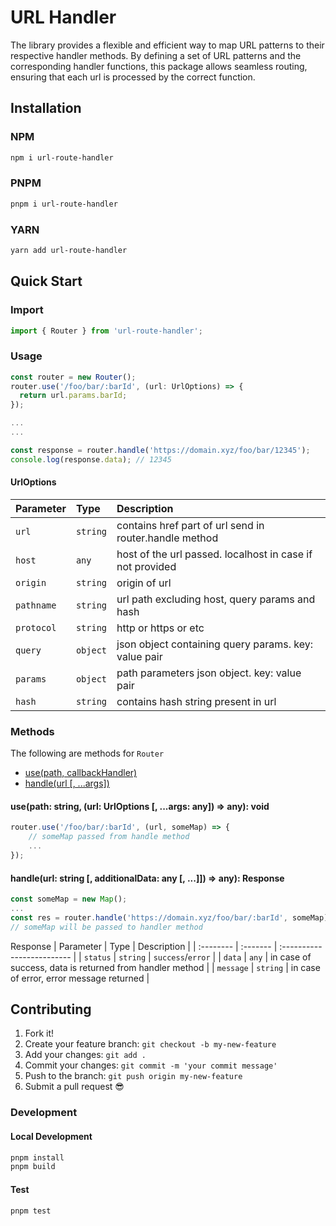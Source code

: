 # URL Handler

The library provides a flexible and efficient way to map URL patterns to their respective handler methods. By defining a set of URL patterns and the corresponding handler functions, this package allows seamless routing, ensuring that each url is processed by the correct function.

## Installation

### NPM
```bash
npm i url-route-handler
```

### PNPM
```bash
pnpm i url-route-handler
```

### YARN
```bash
yarn add url-route-handler
```

## Quick Start

### Import

```ts
import { Router } from 'url-route-handler';
```

### Usage

```ts
const router = new Router();
router.use('/foo/bar/:barId', (url: UrlOptions) => {
  return url.params.barId;
});

...
...

const response = router.handle('https://domain.xyz/foo/bar/12345');
console.log(response.data); // 12345
```
#### UrlOptions

| Parameter | Type     | Description                |
| :-------- | :------- | :------------------------- |
| `url` | `string` | contains href part of url send in router.handle method |
| `host` | `any` | host of the url passed. localhost in case if not provided |
| `origin` | `string` | origin of url |
| `pathname` | `string` | url path excluding host, query params and hash |
| `protocol` | `string` | http or https or etc |
| `query` | `object` | json object containing query params. key: value pair |
| `params` | `object` | path parameters json object. key: value pair |
| `hash` | `string` | contains hash string present in url |

### Methods

The following are methods for `Router`

- [use(path, callbackHandler)](#usepath-string-url-urloptions--args-any--any-void)
- [handle(url [, ...args])](#handleurl-string--additionaldata-any----any-response)

#### use(path: string, (url: UrlOptions [, ...args: any]) => any): void
```ts
router.use('/foo/bar/:barId', (url, someMap) => {
    // someMap passed from handle method
    ...
});
```

#### handle(url: string [, additionalData: any [, ...]]) => any): Response
```ts
const someMap = new Map();
...
const res = router.handle('https://domain.xyz/foo/bar/:barId', someMap);
// someMap will be passed to handler method
```
Response
| Parameter | Type     | Description                |
| :-------- | :------- | :------------------------- |
| `status` | `string` | `success`/`error` |
| `data` | `any` | in case of success, data is returned from handler method |
| `message` | `string` | in case of error, error message returned |


## Contributing

1. Fork it!
2. Create your feature branch: `git checkout -b my-new-feature`
3. Add your changes: `git add .`
4. Commit your changes: `git commit -m 'your commit message'`
5. Push to the branch: `git push origin my-new-feature`
6. Submit a pull request 😎

### Development

#### Local Development

```bash
pnpm install
pnpm build
```

#### Test

```bash
pnpm test
```
